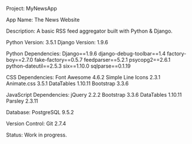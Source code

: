 Project: MyNewsApp

App Name: The News Website

Description: A basic RSS feed aggregator built with Python & Django.

Python Version: 3.5.1
Django Version: 1.9.6

Python Dependencies:
Django==1.9.6
django-debug-toolbar==1.4
factory-boy==2.7.0
fake-factory==0.5.7
feedparser==5.2.1
psycopg2==2.6.1
python-dateutil==2.5.3
six==1.10.0
sqlparse==0.1.19

CSS Dependencies:
Font Awesome 4.6.2
Simple Line Icons 2.3.1
Animate.css 3.5.1
DataTables 1.10.11
Bootstrap 3.3.6

JavaScript Dependencies:
jQuery 2.2.2
Bootstrap 3.3.6
DataTables 1.10.11
Parsley 2.3.11

Database: PostgreSQL 9.5.2

Version Control: Git 2.7.4

Status: Work in progress.